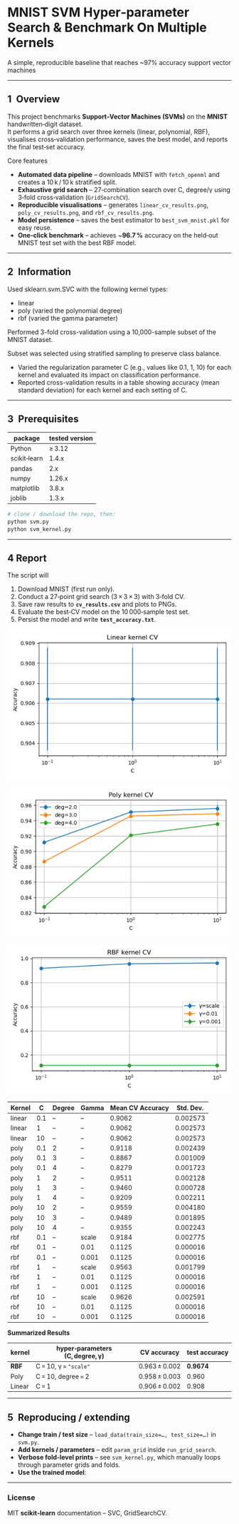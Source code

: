 # MNIST SVM Hyper‑parameter Search & Benchmark On Multiple Kernels

A simple, reproducible baseline that reaches ~97% accuracy support vector machines

---

## 1 Overview

This project benchmarks **Support‑Vector Machines (SVMs)** on the **MNIST** handwritten‑digit dataset.  
It performs a grid search over three kernels (linear, polynomial, RBF), visualises cross‑validation performance, saves the best model, and reports the final test‑set accuracy.

Core features  
* **Automated data pipeline** – downloads MNIST with `fetch_openml` and creates a 10 k / 10 k stratified split.  
* **Exhaustive grid search** – 27‑combination search over C, degree/γ using 3‑fold cross‑validation (`GridSearchCV`).  
* **Reproducible visualisations** – generates `linear_cv_results.png`, `poly_cv_results.png`, and `rbf_cv_results.png`.  
* **Model persistence** – saves the best estimator to `best_svm_mnist.pkl` for easy reuse.  
* **One‑click benchmark** – achieves ~**96.7 %** accuracy on the held‑out MNIST test set with the best RBF model.  
  

---

## 2 Information

Used sklearn.svm.SVC with the following kernel types:
- linear
- poly (varied the polynomial degree)
- rbf (varied the gamma parameter)

Performed 3-fold cross-validation using a 10,000-sample subset of the MNIST dataset. 

Subset was selected using stratified sampling to preserve class balance.
- Varied the regularization parameter C (e.g., values like 0.1, 1, 10) for each kernel and evaluated its impact on classification performance.
- Reported cross-validation results in a table showing accuracy (mean standard deviation) for each kernel and each setting of C.

---

## 3 Prerequisites
| package      | tested version |
| ------------ | -------------- |
| Python       | ≥ 3.12         |
| scikit‑learn | 1.4.x          |
| pandas       | 2.x            |
| numpy        | 1.26.x         |
| matplotlib   | 3.8.x          |
| joblib       | 1.3.x          |

```bash
# clone / download the repo, then:
python svm.py
python svm_kernel.py
```

---
## 4 Report

The script will

1. Download MNIST (first run only).
2. Conduct a 27‑point grid search (3 × 3 × 3) with 3‑fold CV.
3. Save raw results to **`cv_results.csv`** and plots to PNGs.
4. Evaluate the best‑CV model on the 10 000‑sample test set.
5. Persist the model and write **`test_accuracy.txt`**.

![linear](/linear_cv_results.png)

![poly](/poly_cv_results.png)

![rbf](/rbf_cv_results.png)

| Kernel | C   | Degree | Gamma | Mean CV Accuracy | Std. Dev. |
| ------ | --- | ------ | ----- | ---------------- | --------- |
| linear | 0.1 | –      | –     | 0.9062           | 0.002573  |
| linear | 1   | –      | –     | 0.9062           | 0.002573  |
| linear | 10  | –      | –     | 0.9062           | 0.002573  |
| poly   | 0.1 | 2      | –     | 0.9118           | 0.002439  |
| poly   | 0.1 | 3      | –     | 0.8867           | 0.001009  |
| poly   | 0.1 | 4      | –     | 0.8279           | 0.001723  |
| poly   | 1   | 2      | –     | 0.9511           | 0.002128  |
| poly   | 1   | 3      | –     | 0.9460           | 0.000728  |
| poly   | 1   | 4      | –     | 0.9209           | 0.002211  |
| poly   | 10  | 2      | –     | 0.9559           | 0.004180  |
| poly   | 10  | 3      | –     | 0.9489           | 0.001895  |
| poly   | 10  | 4      | –     | 0.9355           | 0.002243  |
| rbf    | 0.1 | –      | scale | 0.9184           | 0.002775  |
| rbf    | 0.1 | –      | 0.01  | 0.1125           | 0.000016  |
| rbf    | 0.1 | –      | 0.001 | 0.1125           | 0.000016  |
| rbf    | 1   | –      | scale | 0.9563           | 0.001799  |
| rbf    | 1   | –      | 0.01  | 0.1125           | 0.000016  |
| rbf    | 1   | –      | 0.001 | 0.1125           | 0.000016  |
| rbf    | 10  | –      | scale | 0.9626           | 0.002591  |
| rbf    | 10  | –      | 0.01  | 0.1125           | 0.000016  |
| rbf    | 10  | –      | 0.001 | 0.1125           | 0.000016  |

**Summarized Results**

| kernel  | hyper‑parameters (C, degree, γ) | CV accuracy   | test accuracy |
| ------- | ------------------------------- | ------------- | ------------- |
| **RBF** | C = 10, γ = `"scale"`           | 0.963 ± 0.002 | **0.9674**    |
| Poly    | C = 10, degree = 2              | 0.958 ± 0.003 | 0.960         |
| Linear  | C = 1                           | 0.906 ± 0.002 | 0.908         |

---
## 5 Reproducing / extending

- **Change train / test size** – `load_data(train_size=…, test_size=…)` in `svm.py`.
- **Add kernels / parameters** – edit `param_grid` inside `run_grid_search`.
- **Verbose fold‑level prints** – see `svm_kernel.py`, which manually loops through parameter grids and folds.
- **Use the trained model**:

---
### License

MIT
**scikit‑learn** documentation – SVC, GridSearchCV.